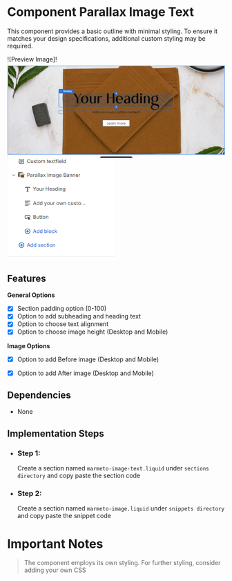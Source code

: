 # Component Parallax Image Text

This component provides a basic outline with minimal styling. To ensure it matches your design specifications, additional custom styling may be required.


![Preview Image]!![alt text](image.png)
![alt text](image-1.png)


## Features

**General Options**

- [x]  Section padding option (0-100)
- [x]  Option to add subheading and heading text
- [x]  Option to choose text alignment
- [x]  Option to choose image height (Desktop and Mobile)

**Image Options**

- [x]  Option to add Before image (Desktop and Mobile)
- [x]  Option to add After image (Desktop and Mobile)


## Dependencies

 - None


## Implementation Steps

 - ### Step 1: 
   Create a section named `marmeto-image-text.liquid` under `sections directory` and copy paste the section code
   
 - ### Step 2: 
   Create a section named `marmeto-image.liquid` under `snippets directory` and copy paste the snippet code
     

# Important Notes

>  The component employs its own styling. For further styling, consider adding your own CSS